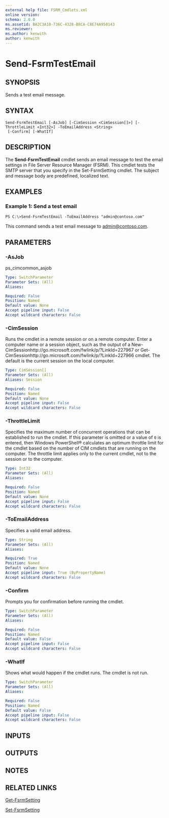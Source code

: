 ```yaml
---
external help file: FSRM_Cmdlets.xml
online version: 
schema: 2.0.0
ms.assetid: BA2C3A10-736C-4328-B8CA-C8E74A950143
ms.reviewer:
ms.author: kenwith
author: kenwith
---
```


# Send-FsrmTestEmail

## SYNOPSIS
Sends a test email message.

## SYNTAX

```
Send-FsrmTestEmail [-AsJob] [-CimSession <CimSession[]>] [-ThrottleLimit <Int32>] -ToEmailAddress <String>
 [-Confirm] [-WhatIf]
```

## DESCRIPTION
The **Send-FsrmTestEmail** cmdlet sends an email message to test the email settings in File Server Resource Manager (FSRM).
This cmdlet tests the SMTP server that you specify in the Set-FsrmSetting cmdlet.
The subject and message body are predefined, localized text.

## EXAMPLES

### Example 1: Send a test email
```
PS C:\>Send-FsrmTestEmail -ToEmailAddress "admin@contoso.com"
```

This command sends a test email message to admin@contoso.com.

## PARAMETERS

### -AsJob
ps_cimcommon_asjob

```yaml
Type: SwitchParameter
Parameter Sets: (All)
Aliases: 

Required: False
Position: Named
Default value: None
Accept pipeline input: False
Accept wildcard characters: False
```

### -CimSession
Runs the cmdlet in a remote session or on a remote computer.
Enter a computer name or a session object, such as the output of a New-CimSessionhttp://go.microsoft.com/fwlink/p/?LinkId=227967 or Get-CimSessionhttp://go.microsoft.com/fwlink/p/?LinkId=227966 cmdlet.
The default is the current session on the local computer.

```yaml
Type: CimSession[]
Parameter Sets: (All)
Aliases: Session

Required: False
Position: Named
Default value: None
Accept pipeline input: False
Accept wildcard characters: False
```

### -ThrottleLimit
Specifies the maximum number of concurrent operations that can be established to run the cmdlet.
If this parameter is omitted or a value of `0` is entered, then Windows PowerShell® calculates an optimum throttle limit for the cmdlet based on the number of CIM cmdlets that are running on the computer.
The throttle limit applies only to the current cmdlet, not to the session or to the computer.

```yaml
Type: Int32
Parameter Sets: (All)
Aliases: 

Required: False
Position: Named
Default value: None
Accept pipeline input: False
Accept wildcard characters: False
```

### -ToEmailAddress
Specifies a valid email address.

```yaml
Type: String
Parameter Sets: (All)
Aliases: 

Required: True
Position: Named
Default value: None
Accept pipeline input: True (ByPropertyName)
Accept wildcard characters: False
```

### -Confirm
Prompts you for confirmation before running the cmdlet.

```yaml
Type: SwitchParameter
Parameter Sets: (All)
Aliases: 

Required: False
Position: Named
Default value: False
Accept pipeline input: False
Accept wildcard characters: False
```

### -WhatIf
Shows what would happen if the cmdlet runs.
The cmdlet is not run.

```yaml
Type: SwitchParameter
Parameter Sets: (All)
Aliases: 

Required: False
Position: Named
Default value: False
Accept pipeline input: False
Accept wildcard characters: False
```

## INPUTS

## OUTPUTS

## NOTES

## RELATED LINKS

[Get-FsrmSetting](./Get-FsrmSetting.md)

[Set-FsrmSetting](./Set-FsrmSetting.md)

